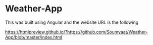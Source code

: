 # Weather-App

This was built using Angular and the website URL is the following

https://htmlpreview.github.io/?https://github.com/Soumyaat/Weather-App/blob/master/index.html
